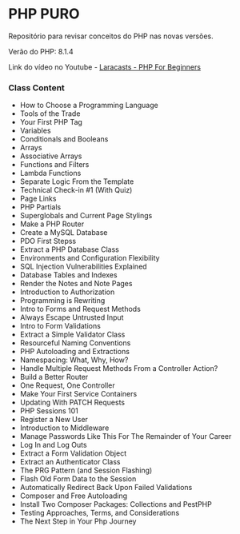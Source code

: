 # PHP PURO

Repositório para revisar conceitos do PHP nas novas versões.

Verão do PHP: 8.1.4

Link do vídeo no Youtube - [Laracasts - PHP For Beginners](https://www.youtube.com/watch?v=fw5ObX8P6as&t=8072s&ab_channel=Laracasts)

### Class Content
 - How to Choose a Programming Language
 - Tools of the Trade
 - Your First PHP Tag
 - Variables
 - Conditionals and Booleans
 - Arrays
 - Associative Arrays
 - Functions and Filters
 - Lambda Functions
 - Separate Logic From the Template
 - Technical Check-in #1 (With Quiz)
 - Page Links
 - PHP Partials
 - Superglobals and Current Page Stylings
 - Make a PHP Router
 - Create a MySQL Database
 - PDO First Stepss
 - Extract a PHP Database Class
 - Environments and Configuration Flexibility
 - SQL Injection Vulnerabilities Explained
 - Database Tables and Indexes
 - Render the Notes and Note Pages
 - Introduction to Authorization
 - Programming is Rewriting
 - Intro to Forms and Request Methods
 - Always Escape Untrusted Input
 - Intro to Form Validations
 - Extract a Simple Validator Class
 - Resourceful Naming Conventions
 - PHP Autoloading and Extractions
 - Namespacing: What, Why, How?
 - Handle Multiple Request Methods From a Controller Action?
 - Build a Better Router
 - One Request, One Controller
 - Make Your First Service Containers
 - Updating With PATCH Requests
 - PHP Sessions 101
 - Register a New User
 - Introduction to Middleware
 - Manage Passwords Like This For The Remainder of Your Career
 - Log In and Log Outs
 - Extract a Form Validation Object
 - Extract an Authenticator Class
 - The PRG Pattern (and Session Flashing)
 - Flash Old Form Data to the Session
 - Automatically Redirect Back Upon Failed Validations
 - Composer and Free Autoloading
 - Install Two Composer Packages: Collections and PestPHP
 - Testing Approaches, Terms, and Considerations
 - The Next Step in Your Php Journey
